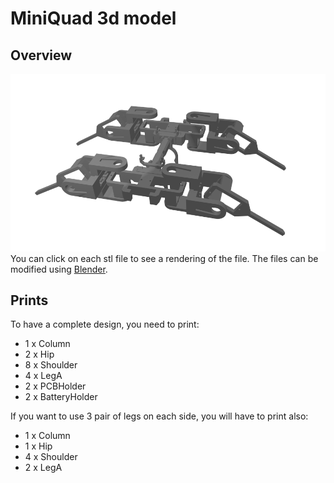# MiniQuad 3d model

## Overview
![MiniQuad](https://raw.githubusercontent.com/wibauxl/MiniQuad/master/3d/MiniQuad-Render.png)
You can click on each stl file to see a rendering of the file.
The files can be modified using [Blender](https://www.blender.org/).

## Prints
To have a complete design, you need to print:
- 1 x Column
- 2 x Hip
- 8 x Shoulder
- 4 x LegA
- 2 x PCBHolder
- 2 x BatteryHolder

If you want to use 3 pair of legs on each side, you will have to print also:
- 1 x Column
- 1 x Hip
- 4 x Shoulder
- 2 x LegA


